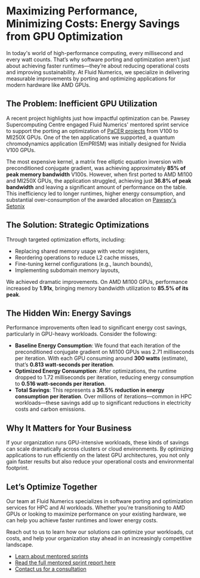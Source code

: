 # Maximizing Performance, Minimizing Costs: Energy Savings from GPU Optimization

In today's world of high-performance computing, every millisecond and every watt counts. That’s why software porting and optimization aren’t just about achieving faster runtimes—they’re about reducing operational costs and improving sustainability. At Fluid Numerics, we specialize in delivering measurable improvements by porting and optimizing applications for modern hardware like AMD GPUs.

## The Problem: Inefficient GPU Utilization
A recent project highlights just how impactful optimization can be. Pawsey Supercomputing Centre engaged Fluid Numerics' mentored sprint service to support the porting an optimization of [PaCER projects](https://pawsey.org.au/pacer/) from V100 to MI250X GPUs. One of the ten applications we supported, a quantum chromodynamics application (EmPRISM) was initially designed for Nvidia V100 GPUs. 

The most expensive kernel, a matrix free elliptic equation inversion with preconditioned conjugate gradient, was achieving approximately **85% of peak memory bandwidth** V100s. However, when first ported to AMD MI100 and MI250X GPUs, the application struggled, achieving just **36.8% of peak bandwidth** and leaving a significant amount of performance on the table. This inefficiency led to longer runtimes, higher energy consumption, and substantial over-consumption of the awarded allocation on [Pawsey's Setonix](https://pawsey.org.au/systems/setonix/)

## The Solution: Strategic Optimizations
Through targeted optimization efforts, including:
- Replacing shared memory usage with vector registers,
- Reordering operations to reduce L2 cache misses,
- Fine-tuning kernel configurations (e.g., launch bounds),
- Implementing subdomain memory layouts,

We achieved dramatic improvements. On AMD MI100 GPUs, performance increased by **1.91x**, bringing memory bandwidth utilization to **85.5% of its peak**. 

## The Hidden Win: Energy Savings
Performance improvements often lead to significant energy cost savings, particularly in GPU-heavy workloads. Consider the following:

- **Baseline Energy Consumption**: We found that each iteration of the preconditioned conjugate gradient on MI100 GPUs was 2.71 milliseconds per iteration. With each GPU consuming around **300 watts** (estimate), that’s **0.813 watt-seconds per iteration**.
- **Optimized Energy Consumption**: After optimizations, the runtime dropped to 1.72 milliseconds per iteration, reducing energy consumption to **0.516 watt-seconds per iteration**.
- **Total Savings**: This represents a **36.5% reduction in energy consumption per iteration**. Over millions of iterations—common in HPC workloads—these savings add up to significant reductions in electricity costs and carbon emissions. 


## Why It Matters for Your Business
If your organization runs GPU-intensive workloads, these kinds of savings can scale dramatically across clusters or cloud environments. By optimizing applications to run efficiently on the latest GPU architectures, you not only gain faster results but also reduce your operational costs and environmental footprint.

## Let’s Optimize Together
Our team at Fluid Numerics specializes in software porting and optimization services for HPC and AI workloads. Whether you're transitioning to AMD GPUs or looking to maximize performance on your existing hardware, we can help you achieve faster runtimes and lower energy costs.

Reach out to us to learn how our solutions can optimize your workloads, cut costs, and help your organization stay ahead in an increasingly competitive landscape.

* [Learn about mentored sprints](../what-is-a-mentored-sprint/README.md)
* [Read the full mentored sprint report here](../emprism-mentored-sprint-report/README.md)
* [Contact us for a consultation](https://www.fluidnumerics.com/contact)
